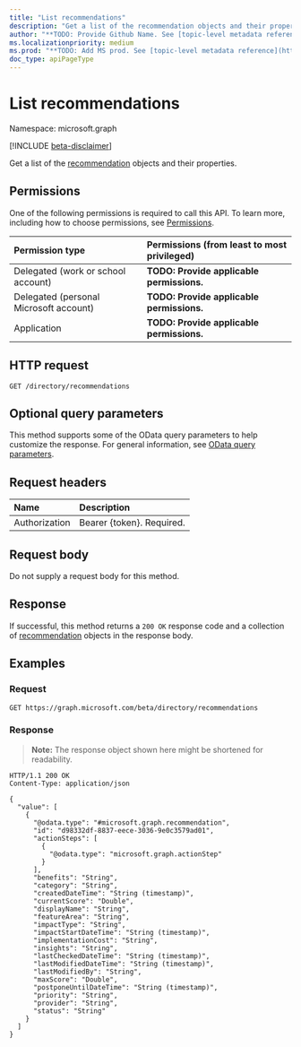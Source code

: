 ```yaml
---
title: "List recommendations"
description: "Get a list of the recommendation objects and their properties."
author: "**TODO: Provide Github Name. See [topic-level metadata reference](https://msgo.azurewebsites.net/add/document/guidelines/metadata.html#topic-level-metadata)**"
ms.localizationpriority: medium
ms.prod: "**TODO: Add MS prod. See [topic-level metadata reference](https://msgo.azurewebsites.net/add/document/guidelines/metadata.html#topic-level-metadata)**"
doc_type: apiPageType
---
```


# List recommendations
Namespace: microsoft.graph

[!INCLUDE [beta-disclaimer](../../includes/beta-disclaimer.md)]

Get a list of the [recommendation](../resources/recommendation.md) objects and their properties.

## Permissions
One of the following permissions is required to call this API. To learn more, including how to choose permissions, see [Permissions](/graph/permissions-reference).

|Permission type|Permissions (from least to most privileged)|
|:---|:---|
|Delegated (work or school account)|**TODO: Provide applicable permissions.**|
|Delegated (personal Microsoft account)|**TODO: Provide applicable permissions.**|
|Application|**TODO: Provide applicable permissions.**|

## HTTP request

<!-- {
  "blockType": "ignored"
}
-->
``` http
GET /directory/recommendations
```

## Optional query parameters
This method supports some of the OData query parameters to help customize the response. For general information, see [OData query parameters](/graph/query-parameters).

## Request headers
|Name|Description|
|:---|:---|
|Authorization|Bearer {token}. Required.|

## Request body
Do not supply a request body for this method.

## Response

If successful, this method returns a `200 OK` response code and a collection of [recommendation](../resources/recommendation.md) objects in the response body.

## Examples

### Request
<!-- {
  "blockType": "request",
  "name": "list_recommendation"
}
-->
``` http
GET https://graph.microsoft.com/beta/directory/recommendations
```


### Response
>**Note:** The response object shown here might be shortened for readability.
<!-- {
  "blockType": "response",
  "truncated": true,
  "@odata.type": "Collection(microsoft.graph.recommendation)"
}
-->
``` http
HTTP/1.1 200 OK
Content-Type: application/json

{
  "value": [
    {
      "@odata.type": "#microsoft.graph.recommendation",
      "id": "d98332df-8837-eece-3036-9e0c3579ad01",
      "actionSteps": [
        {
          "@odata.type": "microsoft.graph.actionStep"
        }
      ],
      "benefits": "String",
      "category": "String",
      "createdDateTime": "String (timestamp)",
      "currentScore": "Double",
      "displayName": "String",
      "featureArea": "String",
      "impactType": "String",
      "impactStartDateTime": "String (timestamp)",
      "implementationCost": "String",
      "insights": "String",
      "lastCheckedDateTime": "String (timestamp)",
      "lastModifiedDateTime": "String (timestamp)",
      "lastModifiedBy": "String",
      "maxScore": "Double",
      "postponeUntilDateTime": "String (timestamp)",
      "priority": "String",
      "provider": "String",
      "status": "String"
    }
  ]
}
```


